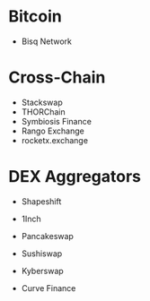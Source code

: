 # Bitcoin
- Bisq Network
# Cross-Chain
- Stackswap
- THORChain
- Symbiosis Finance
- Rango Exchange
- rocketx.exchange
# DEX Aggregators
- Shapeshift
- 1Inch

- Pancakeswap
- Sushiswap
- Kyberswap
- Curve Finance